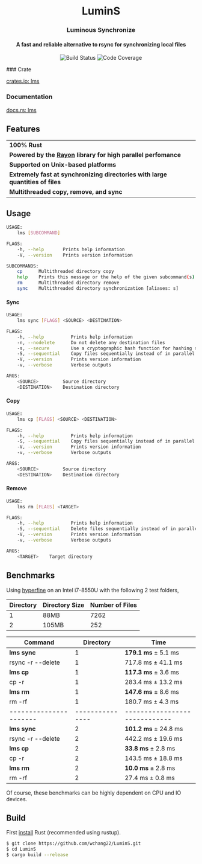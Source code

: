 <h1 align="center">LuminS</h1>
<h3 align="center">Luminous Synchronize</h3>
<h4 align="center">A fast and reliable alternative to rsync for synchronizing local files</h4>

<p align="center">
<img src="https://travis-ci.org/wchang22/LuminS.svg?branch=master" alt="Build Status" />
  <img src="https://codecov.io/gh/wchang22/LuminS/branch/master/graph/badge.svg" alt="Code Coverage" />
</p>
### Crate

[crates.io: lms](https://crates.io/crates/lms)

### Documentation

[docs.rs: lms](https://docs.rs/lms)

## Features

<table>
    <tr><td><b>100% Rust</b></td></tr>
    <tr><td><b>Powered by the <a href="https://github.com/rayon-rs/rayon">Rayon</a> library for high parallel perfomance</b></td></tr>
    <tr><td><b>Supported on Unix-based platforms</b></td></tr>
    <tr><td><b>Extremely fast at synchronizing directories with large quantities of files</b></td></tr>
    <tr><td><b>Multithreaded copy, remove, and sync</b></td></tr>
</table>

## Usage

```bash
USAGE:
    lms [SUBCOMMAND]

FLAGS:
    -h, --help       Prints help information
    -V, --version    Prints version information

SUBCOMMANDS:
    cp      Multithreaded directory copy
    help    Prints this message or the help of the given subcommand(s)
    rm      Multithreaded directory remove
    sync    Multithreaded directory synchronization [aliases: s]
```
#### Sync

```bash
USAGE:
    lms sync [FLAGS] <SOURCE> <DESTINATION>

FLAGS:
    -h, --help          Prints help information
    -n, --nodelete      Do not delete any destination files
    -s, --secure        Use a cryptographic hash function for hashing similar files
    -S, --sequential    Copy files sequentially instead of in parallel
    -V, --version       Prints version information
    -v, --verbose       Verbose outputs

ARGS:
    <SOURCE>         Source directory
    <DESTINATION>    Destination directory
```

#### Copy

```bash
USAGE:
    lms cp [FLAGS] <SOURCE> <DESTINATION>

FLAGS:
    -h, --help          Prints help information
    -S, --sequential    Copy files sequentially instead of in parallel
    -V, --version       Prints version information
    -v, --verbose       Verbose outputs

ARGS:
    <SOURCE>         Source directory
    <DESTINATION>    Destination directory
```

#### Remove

```bash
USAGE:
    lms rm [FLAGS] <TARGET>

FLAGS:
    -h, --help          Prints help information
    -S, --sequential    Delete files sequentially instead of in parallel
    -V, --version       Prints version information
    -v, --verbose       Verbose outputs

ARGS:
    <TARGET>    Target directory
```

## Benchmarks

Using [hyperfine](https://github.com/sharkdp/hyperfine) on an Intel i7-8550U with the following 2 test folders,

| Directory | Directory Size | Number of Files |
| --------- | -------------- | --------------- |
| 1         | 88MB           | 7262            |
| 2         | 105MB          | 252             |

| Command                | Directory       | Time                          |
| ---------------------- | --------------- | ----------------------------- |
| **lms sync**           | 1               | **179.1 ms** ± 5.1 ms         |
| rsync -r --delete      | 1               | 717.8 ms ± 41.1 ms            |
| **lms cp**             | 1               | **117.3 ms** ± 3.6 ms         |
| cp -r                  | 1               | 283.4 ms ± 13.2 ms            |
| **lms rm**             | 1               | **147.6 ms** ± 8.6 ms         |
| rm -rf                 | 1               | 180.7 ms ± 4.3 ms             |
| ---------------------- | --------------- | ----------------------------- |
| **lms sync**           | 2               | **101.2 ms** ± 24.8 ms        |
| rsync -r --delete      | 2               | 442.2 ms ± 19.6 ms            |
| **lms cp**             | 2               | **33.8 ms** ± 2.8 ms          |
| cp -r                  | 2               | 143.5 ms ± 18.8 ms            |
| **lms rm**             | 2               | **10.0 ms** ± 2.8 ms          |
| rm -rf                 | 2               | 27.4 ms ± 0.8 ms              |

Of course, these benchmarks can be highly dependent on CPU and IO devices.

## Build

First [install](https://www.rust-lang.org/tools/install) Rust (recommended using rustup).

```zsh
$ git clone https://github.com/wchang22/LuminS.git
$ cd LuminS
$ cargo build --release
```

